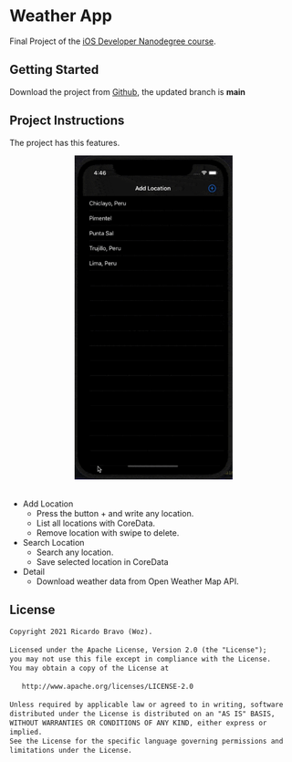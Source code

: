 # Weather App

Final Project of the [iOS Developer Nanodegree course](https://www.udacity.com/course/ios-developer-nanodegree--nd003).

## Getting Started

Download the project from [Github](https://github.com/RicardoBravoA/WeatherApp), the updated branch is **main**


## Project Instructions

The project has this features.

<p align="center">
  <img src="gif/1.gif" alt="image" width="277" height="568"/><br><br>
</p>

- Add Location
    - Press the button + and write any location.
    - List all locations with CoreData.
    - Remove location with swipe to delete.
- Search Location
    - Search any location.
    - Save selected location in CoreData    
- Detail
    - Download weather data from Open Weather Map API.

## License

    Copyright 2021 Ricardo Bravo (Woz).

    Licensed under the Apache License, Version 2.0 (the "License");
    you may not use this file except in compliance with the License.
    You may obtain a copy of the License at

       http://www.apache.org/licenses/LICENSE-2.0

    Unless required by applicable law or agreed to in writing, software
    distributed under the License is distributed on an "AS IS" BASIS,
    WITHOUT WARRANTIES OR CONDITIONS OF ANY KIND, either express or implied.
    See the License for the specific language governing permissions and
    limitations under the License.